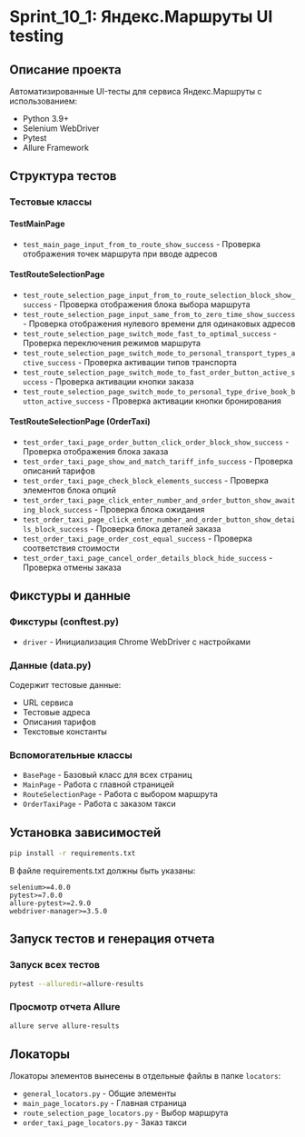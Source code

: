 # Sprint_10_1: Яндекс.Маршруты UI testing

## Описание проекта
Автоматизированные UI-тесты для сервиса Яндекс.Маршруты с использованием:
- Python 3.9+
- Selenium WebDriver
- Pytest
- Allure Framework

## Структура тестов

### Тестовые классы

#### TestMainPage
- `test_main_page_input_from_to_route_show_success` - Проверка отображения точек маршрута при вводе адресов

#### TestRouteSelectionPage
- `test_route_selection_page_input_from_to_route_selection_block_show_success` - Проверка отображения блока выбора маршрута
- `test_route_selection_page_input_same_from_to_zero_time_show_success` - Проверка отображения нулевого времени для одинаковых адресов
- `test_route_selection_page_switch_mode_fast_to_optimal_success` - Проверка переключения режимов маршрута
- `test_route_selection_page_switch_mode_to_personal_transport_types_active_success` - Проверка активации типов транспорта
- `test_route_selection_page_switch_mode_to_fast_order_button_active_success` - Проверка активации кнопки заказа
- `test_route_selection_page_switch_mode_to_personal_type_drive_book_button_active_success` - Проверка активации кнопки бронирования

#### TestRouteSelectionPage (OrderTaxi)
- `test_order_taxi_page_order_button_click_order_block_show_success` - Проверка отображения блока заказа
- `test_order_taxi_page_show_and_match_tariff_info_success` - Проверка описаний тарифов
- `test_order_taxi_page_check_block_elements_success` - Проверка элементов блока опций
- `test_order_taxi_page_click_enter_number_and_order_button_show_awaiting_block_success` - Проверка блока ожидания
- `test_order_taxi_page_click_enter_number_and_order_button_show_details_block_success` - Проверка блока деталей заказа
- `test_order_taxi_page_order_cost_equal_success` - Проверка соответствия стоимости
- `test_order_taxi_page_cancel_order_details_block_hide_success` - Проверка отмены заказа

## Фикстуры и данные

### Фикстуры (conftest.py)
- `driver` - Инициализация Chrome WebDriver с настройками

### Данные (data.py)
Содержит тестовые данные:
- URL сервиса
- Тестовые адреса
- Описания тарифов
- Текстовые константы

### Вспомогательные классы
- `BasePage` - Базовый класс для всех страниц
- `MainPage` - Работа с главной страницей
- `RouteSelectionPage` - Работа с выбором маршрута
- `OrderTaxiPage` - Работа с заказом такси

## Установка зависимостей

```bash
pip install -r requirements.txt
```

В файле requirements.txt должны быть указаны:
```
selenium>=4.0.0
pytest>=7.0.0
allure-pytest>=2.9.0
webdriver-manager>=3.5.0
```

## Запуск тестов и генерация отчета

### Запуск всех тестов
```bash
pytest --alluredir=allure-results
```

### Просмотр отчета Allure
```bash
allure serve allure-results
```

## Локаторы
Локаторы элементов вынесены в отдельные файлы в папке `locators`:
- `general_locators.py` - Общие элементы
- `main_page_locators.py` - Главная страница
- `route_selection_page_locators.py` - Выбор маршрута
- `order_taxi_page_locators.py` - Заказ такси